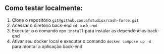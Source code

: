 ## Como testar localmente:

1. Clone o repositório  `git@github.com:afstudiox/cash-force.git`
2. Acessar o diretório back-end `cd back-end`  
3. Executar o o comando `npm install` para instalar as dependências back-end
4. Ativar seu docker local e executar o comando `docker compose up -d` para montar a aplicação back-end

